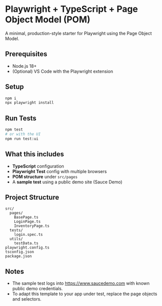 # Playwright + TypeScript + Page Object Model (POM)

A minimal, production-style starter for Playwright using the Page Object Model.

## Prerequisites
- Node.js 18+
- (Optional) VS Code with the Playwright extension

## Setup
```bash
npm i
npx playwright install
```

## Run Tests
```bash
npm test
# or with the UI
npm run test:ui
```

## What this includes
- **TypeScript** configuration
- **Playwright Test** config with multiple browsers
- **POM structure** under `src/pages`
- A **sample test** using a public demo site (Sauce Demo)

## Project Structure
```text
src/
  pages/
    BasePage.ts
    LoginPage.ts
    InventoryPage.ts
  tests/
    login.spec.ts
  utils/
    testData.ts
playwright.config.ts
tsconfig.json
package.json
```

## Notes
- The sample test logs into https://www.saucedemo.com with known public demo credentials.
- To adapt this template to your app under test, replace the page objects and selectors.
